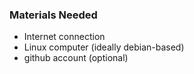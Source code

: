 ### Materials Needed

  * Internet connection
  * Linux computer (ideally debian-based)
  * github account (optional)
